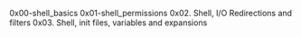 0x00-shell_basics
0x01-shell_permissions
0x02. Shell, I/O Redirections and filters
0x03. Shell, init files, variables and expansions
